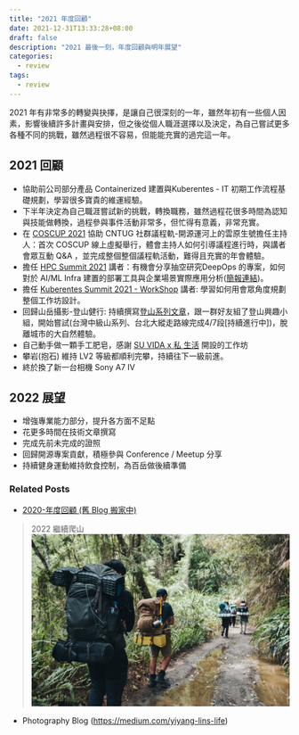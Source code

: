 ```yaml
---
title: "2021 年度回顧"
date: 2021-12-31T13:33:28+08:00
draft: false
description: "2021 最後一刻，年度回顧與明年展望"
categories:
  - review
tags:
  - review
---
```


2021 年有非常多的轉變與抉擇，是讓自己很深刻的一年，雖然年初有一些個人因素，影響後續許多計畫與安排，但之後從個人職涯選擇以及決定，為自己嘗試更多各種不同的挑戰，雖然過程很不容易，但能能充實的過完這一年。

## 2021 回顧

- 協助前公司部分產品 Containerized 建置與Kuberentes - IT 初期工作流程基礎規劃，學習很多寶貴的維運經驗。
- 下半年決定為自己職涯嘗試新的挑戰，轉換職務，雖然過程花很多時間為認知與技能做轉換，過程參與事件活動非常多，但忙得有意義，非常充實。
- 在 [COSCUP 2021](https://coscup.org/2021/zh-TW/session/9X7UAG) 協助 CNTUG 社群議程軌-開源運河上的雲原生號擔任主持人：首次 COSCUP 線上虛擬舉行，體會主持人如何引導議程進行時，與講者會眾互動 Q&A ，並完成整個整個議程軌活動，難得且充實的年會體驗。
- 擔任 [HPC Summit 2021](https://www.garaotus.com/HPC2021/vod/) 講者：有機會分享抽空研究DeepOps 的專案，如何對於 AI/ML Infra 建置的部署工具與企業場景實際應用分析([簡報連結](https://speakerdeck.com/yylin1/deepops-an-efficient-way-to-deploy-gpu-cluster-for-computing))。
- 擔任 [Kuberentes Summit 2021 - WorkShop](https://k8s.ithome.com.tw/lab-page/553) 講者: 學習如何用會眾角度規劃整個工作坊設計。
- 回歸山岳攝影-登山健行: 持續撰寫[登山系列文章](https://medium.com/yiyang-lins-life)，跟一群好友組了登山興趣小組，開始嘗試(台灣中級山系列、台北大縱走路線完成4/7段[持續進行中])，脫離城市的大自然體驗。
- 自己動手做一顆手工肥皂，感謝 [SU VIDA x 私 生活](https://www.instagram.com/suvida_tw/) 開設的工作坊
- 攀岩(抱石) 維持 LV2 等級都順利完攀，持續往下一級前進。
- 終於換了新一台相機 Sony A7 IV 


## 2022 展望
- 增強專業能力部分，提升各方面不足點
- 花更多時間在技術文章撰寫
- 完成先前未完成的證照
- 回歸開源專案貢獻，積極參與 Conference / Meetup 分享
- 持續健身運動維持飲食控制，為百岳做後續準備


### Related Posts
- [2020-年度回顧 (舊 Blog 搬家中)](https://www.yylin.io/2020/12/31/2020-retrospect-prospect/)

> 2022 繼續爬山
![](01.jpg)

- Photography Blog (https://medium.com/yiyang-lins-life)




